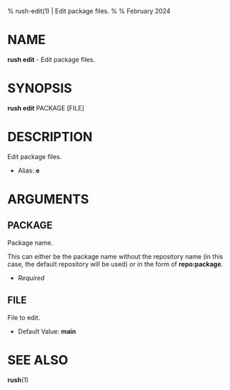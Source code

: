 % rush-edit(1) | Edit package files.
% 
% February 2024

NAME
==================================================

**rush edit** - Edit package files.

SYNOPSIS
==================================================

**rush edit** PACKAGE [FILE]

DESCRIPTION
==================================================

Edit package files.

- Alias: **e**

ARGUMENTS
==================================================

PACKAGE
--------------------------------------------------

Package name.

This can either be the package name without the repository name (in this case, the default repository will be used) or in the form of **repo:package**.

- *Required*

FILE
--------------------------------------------------

File to edit.

- Default Value: **main**

SEE ALSO
==================================================

**rush**(1)


